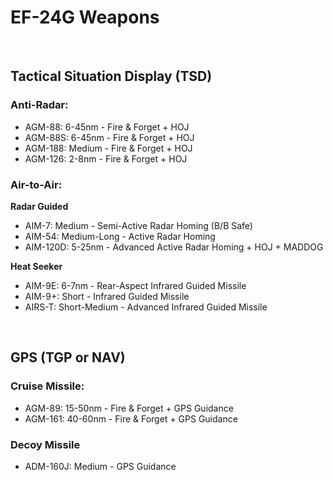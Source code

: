 # EF-24G Weapons

<br>

## **Tactical Situation Display (TSD)**

### **Anti-Radar:**

-   AGM-88: 6-45nm - Fire & Forget + HOJ
-   AGM-88S: 6-45nm - Fire & Forget + HOJ
-   AGM-188: Medium - Fire & Forget + HOJ
-   AGM-126: 2-8nm - Fire & Forget + HOJ

### **Air-to-Air:**

**Radar Guided**

-   AIM-7: Medium - Semi-Active Radar Homing (B/B Safe)
-   AIM-54: Medium-Long - Active Radar Homing
-   AIM-120D: 5-25nm - Advanced Active Radar Homing + HOJ + MADDOG

**Heat Seeker**

-   AIM-9E: 6-7nm - Rear-Aspect Infrared Guided Missile
-   AIM-9+: Short - Infrared Guided Missile
-   AIRS-T: Short-Medium - Advanced Infrared Guided Missile

<br>

## **GPS (TGP or NAV)**

### **Cruise Missile:**

-   AGM-89: 15-50nm - Fire & Forget + GPS Guidance
-   AGM-161: 40-60nm - Fire & Forget + GPS Guidance

### **Decoy Missile**

-   ADM-160J: Medium - GPS Guidance

<br>
